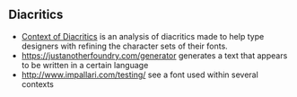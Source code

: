 ## Diacritics

- [Context of Diacritics](http://www.urtd.net/x/cod/) is an analysis of diacritics made to help type designers with refining the character sets of their fonts.
- https://justanotherfoundry.com/generator generates a text that appears to be written in a certain language
- http://www.impallari.com/testing/ see a font used within several contexts
